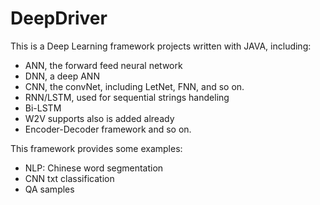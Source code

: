 # DeepDriver
This is a Deep Learning framework projects written with JAVA, including:
- ANN, the forward feed neural network
- DNN, a deep ANN
- CNN, the convNet, including LetNet, FNN, and so on.
- RNN/LSTM, used for sequential strings handeling
- Bi-LSTM
- W2V supports also is added already
- Encoder-Decoder framework and so on.

This framework provides some examples:
- NLP: Chinese word segmentation
- CNN txt classification
- QA samples
